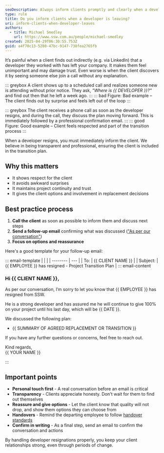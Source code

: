 ```yaml
---
seoDescription: Always inform clients promptly and clearly when a developer leaves, ensuring transparency and maintaining trust.
type: rule
title: Do you inform clients when a developer is leaving?
uri: inform-clients-when-developer-leaves
authors:
  - title: Michael Smedley
    url: https://www.ssw.com.au/people/michael-smedley
created: 2025-04-29T06:30:55.753Z
guid: a4f70c13-5280-47bc-9147-738fea2765fb
---
```


It’s painful when a client finds out indirectly (e.g. via LinkedIn) that a developer they worked with has left your company. It makes them feel unimportant and may damage trust. Even worse is when the client discovers it by seeing someone else join a call without any explanation.

<!--endintro-->

::: greybox
A client shows up to a scheduled call and realizes someone new is attending without prior notice. They ask, _"Where is {{ DEVELOPER }}?"_ and find out then that he left a week ago.
:::
::: bad
Figure: Bad example – The client finds out by surprise and feels left out of the loop
:::

::: greybox
The client receives a phone call as soon as the developer resigns, and during the call, they discuss the plan moving forward. This is immediately followed by a professional confirmation email.
:::
::: good
Figure: Good example – Client feels respected and part of the transition process
:::

When a developer resigns, you must immediately inform the client. We believe in being transparent and professional, ensuring the client is included in the transition plan.

## Why this matters

* It shows respect for the client
* It avoids awkward surprises
* It maintains project continuity and trust
* It gives the client options and involvement in replacement decisions

## Best practice process

1. **Call the client** as soon as possible to inform them and discuss next steps
2. **Send a follow-up email** confirming what was discussed (["As per our conversation"](/as-per-our-conversation-emails))
3. **Focus on options and reassurance**

Here's a good template for your follow-up email:

::: email-template
|          |     |
| -------- | --- |
| To:      | {{ CLIENT NAME }} |
| Subject: | {{ EMPLOYEE }} has resigned - Project Transition Plan |
::: email-content

### Hi {{ CLIENT NAME }},

As per our conversation, I’m sorry to let you know that {{ EMPLOYEE }} has resigned from SSW.

He is a strong developer and has assured me he will continue to give 100% on your project until his last day, which will be {{ DATE }}.

We discussed the following plan:
- {{ SUMMARY OF AGREED REPLACEMENT OR TRANSITION }}

If you have any further questions or concerns, feel free to reach out.

Kind regards,  
{{ YOUR NAME }}

:::

## Important points

* **Personal touch first** - A real conversation before an email is critical
* **Transparency** - Clients appreciate honesty. Don't wait for them to find out themselves
* **Reassure and give options** - Let the client know that quality will not drop, and show them options they can choose from
* **Handovers** - Remind the departing employee to follow [handover standards](/hand-over-projects)
* **Confirm in writing** - As a final step, send an email to confirm the conversation and actions

By handling developer resignations properly, you keep your client relationships strong, even through periods of change.
